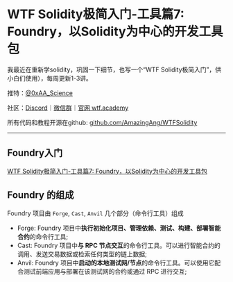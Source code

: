 # WTF Solidity极简入门-工具篇7: Foundry，以Solidity为中心的开发工具包

我最近在重新学solidity，巩固一下细节，也写一个“WTF Solidity极简入门”，供小白们使用），每周更新1-3讲。

推特：[@0xAA_Science](https://twitter.com/0xAA_Science)

社区：[Discord](https://discord.wtf.academy)｜[微信群](https://docs.google.com/forms/d/e/1FAIpQLSe4KGT8Sh6sJ7hedQRuIYirOoZK_85miz3dw7vA1-YjodgJ-A/viewform?usp=sf_link)｜[官网 wtf.academy](https://wtf.academy)

所有代码和教程开源在github: [github.com/AmazingAng/WTFSolidity](https://github.com/AmazingAng/WTFSolidity)

-----
## Foundry入门

[WTF Solidity极简入门-工具篇7: Foundry，以Solidity为中心的开发工具包](https://github.com/AmazingAng/WTF-Solidity/blob/main/Topics/Tools/TOOL07_Foundry/readme.md)


## Foundry 的组成

Foundry 项目由 `Forge`, `Cast`, `Anvil` 几个部分（命令行工具）组成

-   Forge: Foundry 项目中**执行初始化项目、管理依赖、测试、构建、部署智能合约**的命令行工具;
-   Cast: Foundry 项目中**与 RPC 节点交互**的命令行工具。可以进行智能合约的调用、发送交易数据或检索任何类型的链上数据;
-   Anvil: Foundry 项目中**启动的本地测试网/节点**的命令行工具。可以使用它配合测试前端应用与部署在该测试网的合约或通过 RPC 进行交互;

